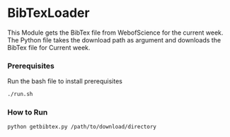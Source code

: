 # BibTexLoader
This Module gets the BibTex file from WebofScience for the current week. The Python file takes the download path as argument and downloads the BibTex file for Current week.


### Prerequisites
Run the bash file to install prerequisites

```bash
./run.sh
```

### How to Run

```bash
python getbibtex.py /path/to/download/directory
```
